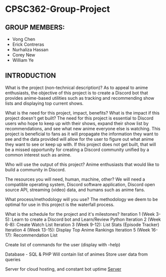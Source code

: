 # CPSC362-Group-Project

## GROUP MEMBERS:
* Vong Chen 
* Erick Contreras
* Nurhaliza Hassan
* Corey New
* William Ye

## INTRODUCTION
What is the project (non-technical description)?
As to appeal to anime enthusiasts, the objective of this project is to create a Discord bot that provides anime-based utilities such as tracking and recommending show lists and displaying top current shows. 

What is the need for this project, impact, benefits?  What is the impact if this project doesn't get built?
The need for this project is essential to Discord users who hope to keep up with their shows, expand their show list by recommendations, and see what new anime everyone else is watching. This project is beneficial to fans as it will propagate the information they want to see and the data provided will allow for the user to figure out what anime they want to see or keep up with. If this project does not get built, that will be a missed opportunity for creating a Discord community unified by a common interest such as anime.

Who will use the output of this project?
	Anime enthusiasts that would like to build a community in Discord.
	
The resources you will need, human, machine, other?
We will need a compatible operating system, Discord software application, Discord open source API, streaming (video) data, and humans such as anime fans. 

What process/methodology will you use?
	The methodology we deem to be optimal for use in this project is the waterfall process.

What is the schedule for the project and it's milestones?
	Iteration 1 (Week 3-5): Learn to create a Discord bot and Learn/Review Python
	Iteration 2 (Week 6-8): Create Watch List
	Iteration 3 (Week 9-12): List Stats (Episode Tracker)
Iteration 4 (Week 13-15): Display Top Anime Rankings
Iteration 5 (Week 16-17): Recommendation List


Create list of commands for the user (display with -help)

Database - SQL & PHP
Will contain list of animes
Store user data from queries

Server for cloud hosting, and constant bot uptime
[Server](http://aws.amazon.com/free/)





